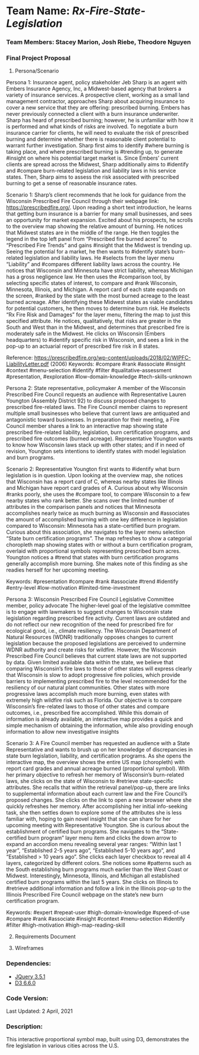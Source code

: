 # Team Name: *Rx-Fire-State-Legislation*

### Team Members: Stacey Marion, Josh Riebe, Theodore Nguyen

### Final Project Proposal

1. Persona/Scenario

Persona 1: Insurance agent, policy stakeholder
Jeb Sharp is an agent with Embers Insurance Agency, Inc, a Midwest-based agency that brokers a variety of insurance services. A prospective client, working as a small land management contractor, approaches Sharp about acquiring insurance to cover a new service that they are offering: prescribed burning. Embers has never previously connected a client with a burn insurance underwriter. Sharp has heard of prescribed burning; however, he is unfamiliar with how it is performed and what kinds of risks are involved. To negotiate a burn insurance carrier for clients, he will need to evaluate the risk of prescribed burning and determine whether there is reasonable client potential to warrant further investigation. Sharp first aims to identify #where burning is taking place, and where prescribed burning is #trending up, to generate #insight on where his potential target market is. Since Embers’ current clients are spread across the Midwest, Sharp additionally aims to #identify and #compare burn-related legislation and liability laws in his service states. Then, Sharp aims to assess the risk associated with prescribed burning to get a sense of reasonable insurance rates.

Scenario 1: 
Sharp’s client recommends that he look for guidance from the Wisconsin Prescribed Fire Council through their webpage link: https://prescribedfire.org/. Upon reading a short text introduction, he learns that getting burn insurance is a barrier for many small businesses, and sees an opportunity for market expansion. Excited about his prospects, he scrolls to the overview map showing the relative amount of burning. He notices that Midwest states are in the middle of the range. He then toggles the legend in the top left panel from “Prescribed fire burned acres” to “Prescribed Fire Trends” and gains #insight that the Midwest is trending up. Seeing the potential for a market, he then wants to #identify state’s burn-related legislation and liability laws. He #selects from the layer menu “Liability” and #compares different liability laws across the country. He notices that Wisconsin and Minnesota have strict liability, whereas Michigan has a gross negligence law. He then uses the #comparison tool, by selecting specific states of interest, to compare and #rank Wisconsin, Minnesota, Illinois, and Michigan. A report card of each state expands on the screen, #ranked by the state with the most burned acreage to the least burned acreage. After identifying these Midwest states as viable candidates for potential customers, he then moves to determine burn risk. He #selects “Rx Fire Risk and Damages” for the layer menu, filtering the map to just this specified attribute. He notices, qualitatively, that risks are greater in the South and West than in the Midwest, and determines that prescribed fire is moderately safe in the Midwest. He clicks on Wisconsin (Embers headquarters) to #identify specific risk in Wisconsin, and sees a link in the pop-up to an actuarial report of prescribed fire risk in 8 states.

Reference: https://prescribedfire.org/wp-content/uploads/2018/02/WIPFC-LiabilityLetter.pdf (2006)
Keywords: #compare #rank #associate #insight #context #menu-selection #identify #filter #qualitative-assessment #presentation, #exploration #low-domain-knowledge #tech-skills-unknown


Persona 2: State representative, policymaker
A member of the Wisconsin Prescribed Fire Council requests an audience with Representative Lauren Youngton (Assembly District 92) to discuss proposed changes to prescribed fire-related laws. The Fire Council member claims to represent multiple small businesses who believe that current laws are antiquated and antagonistic toward businesses. In preparation for their meeting, a Fire Council member shares a link to an interactive map showing state prescribed fire-related liability, legislation, burn certification programs, and prescribed fire outcomes (burned acreage). Representative Youngton wants to know how Wisconsin laws stack up with other states; and if in need of revision, Youngton sets intentions to identify states with model legislation and burn programs. 

Scenario 2: 
Representative Youngton first wants to #identify what burn legislation is in question. Upon looking at the overview map, she notices that Wisconsin has a report card of C, whereas nearby states like Illinois and Michigan have report card grades of A. Curious about why Wisconsin #ranks poorly, she uses the #compare tool, to compare Wisconsin to a few nearby states who rank better. She scans over the limited number of attributes in the comparison panels and notices that Minnesota accomplishes nearly twice as much burning as Wisconsin and #associates the amount of accomplished burning with one key difference in legislation compared to Wisconsin: Minnesota has a state-certified burn program. Curious about this association, she navigates to the layer menu selection “State burn certification programs”. The map refreshes to show a categorial choropleth map showing states with or without a burn certification program, overlaid with proportional symbols representing prescribed burn acres. Youngton notices a #trend that states with burn certification programs generally accomplish more burning. She makes note of this finding as she readies herself for her upcoming meeting. 

Keywords: #presentation #compare #rank #associate #trend #identify #entry-level #low-motivation #limited-time-investment


Persona 3: Wisconsin Prescribed Fire Council Legislative Committee member, policy advocate
The higher-level goal of the legislative committee is to engage with lawmakers to suggest changes to Wisconsin state legislation regarding prescribed fire activity. Current laws are outdated and do not reflect our new recognition of the need for prescribed fire for ecological good, i.e., climate resiliency. The Wisconsin Department of Natural Resources (WDNR) traditionally opposes changes to current legislation because the proposed legislations are perceived to undermine WDNR authority and create risks for wildfire. However, the Wisconsin Prescribed Fire Council believes that current state laws are not supported by data. Given limited available data within the state, we believe that comparing Wisconsin’s fire laws to those of other states will express clearly that Wisconsin is slow to adopt progressive fire policies, which provide barriers to implementing prescribed fire to the level recommended for the resiliency of our natural plant communities. Other states with more progressive laws accomplish much more burning, even states with extremely high wildfire risk such as Florida. Our objective is to compare Wisconsin’s fire-related laws to those of other states and compare outcomes, i.e., prescribed fire accomplished. While this domain of information is already available, an interactive map provides a quick and simple mechanism of obtaining the information, while also providing enough information to allow new investigative insights

Scenario 3:
A Fire Council member has requested an audience with a State Representative and wants to brush up on her knowledge of discrepancies in state burn legislation, liability, and certification programs. As she opens the interactive map, the overview shows the entire US map (choropleth) with report card grades and annual acreage burned (proportional symbol). With her primary objective to refresh her memory of Wisconsin’s burn-related laws, she clicks on the state of Wisconsin to #retrieve state-specific attributes. She recalls that within the retrieval panel/pop-up, there are links to supplemental information about each current law and the Fire Council’s proposed changes. She clicks on the link to open a new browser where she quickly refreshes her memory. After accomplishing her initial info-seeking task, she then settles down to explore some of the attributes she is less familiar with, hoping to gain novel insight that she can share for her upcoming meeting with Representative Youngton. She is curious about the establishment of certified burn programs. She navigates to the “State-certified burn program” layer menu item and clicks the down arrow to expand an accordion menu revealing several year ranges: “Within last 1 year”, “Established 2-5 years ago”, “Established 5-10 years ago”, and “Established > 10 years ago”. She clicks each layer checkbox to reveal all 4 layers, categorized by different colors. She notices some #patterns such as the South establishing burn programs much earlier than the West Coast or Midwest. Interestingly, Minnesota, Illinois, and Michigan all established certified burn programs within the last 5 years. She clicks on Illinois to #retrieve additional information and follow a link in the Illinois pop-up to the Illinois Prescribed Fire Council webpage on the state’s new burn certification program. 

Keywords: #expert #repeat-user #high-domain-knowledge #speed-of-use #compare #rank #associate #insight #context #menu-selection #identify #filter #high-motivation #high-map-reading-skill


2. Requirements Document



3. Wireframes

### **Dependencies:**
* [JQuery 3.5.1](https://jquery.com/)
* [D3 6.6.0](https://d3js.org/)

### **Code Version:**
Last Updated: 2 April, 2021

### **Description:**
This interactive proportional symbol map, built using D3, demonstrates the fire legislation in various cities across the U.S.

